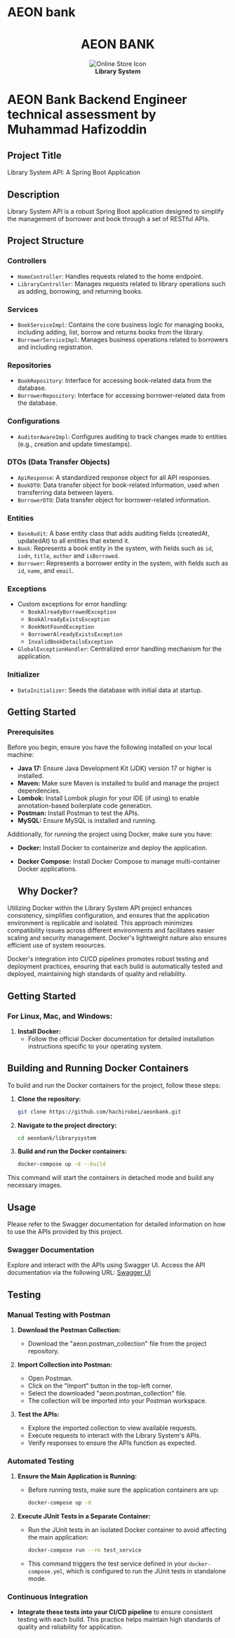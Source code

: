 # AEON bank

<div align="center">
  <h1>AEON BANK</h1>
  <p><img src="https://img.icons8.com/fluency/96/000000/online-store.png" alt="Online Store Icon"/> <br /> <b>Library System</b></p>
</div>

# AEON Bank Backend Engineer technical assessment by Muhammad Hafizoddin

## Project Title
Library System API: A Spring Boot Application 

## Description
Library System API is a robust Spring Boot application designed to simplify the management of borrower and book through a set of RESTful APIs.

## Project Structure

### **Controllers**
- `HomeController`: Handles requests related to the home endpoint.
- `LibraryController`: Manages requests related to library operations such as adding, borrowing, and returning books.

### **Services**
- `BookServiceImpl`: Contains the core business logic for managing books, including adding, list, borrow and returns books from the library.
- `BorrowerServiceImpl`: Manages business operations related to borrowers and including registration.

### **Repositories**
- `BookRepository`: Interface for accessing book-related data from the database.
- `BorrowerRepository`: Interface for accessing borrower-related data from the database.

### **Configurations**
- `AuditorAwareImpl`: Configures auditing to track changes made to entities (e.g., creation and update timestamps).

### **DTOs (Data Transfer Objects)**
- `ApiResponse`: A standardized response object for all API responses.
- `BookDTO`: Data transfer object for book-related information, used when transferring data between layers.
- `BorrowerDTO`: Data transfer object for borrower-related information.

### **Entities**
- `BaseAudit`: A base entity class that adds auditing fields (createdAt, updatedAt) to all entities that extend it.
- `Book`: Represents a book entity in the system, with fields such as `id`, `isdn`, `title`, `author` and `isBorrowed`.
- `Borrower`: Represents a borrower entity in the system, with fields such as `id`, `name`, and `email`.

### **Exceptions**
- Custom exceptions for error handling:
  - `BookAlreadyBorrowedException`
  - `BookAlreadyExistsException`
  - `BookNotFoundException`
  - `BorrowerAlreadyExistsException`
  - `InvalidBookDetailsException`
- `GlobalExceptionHandler`: Centralized error handling mechanism for the application.

### **Initializer**
- `DataInitializer`: Seeds the database with initial data at startup.

## Getting Started

### Prerequisites
Before you begin, ensure you have the following installed on your local machine:
- **Java 17:** Ensure Java Development Kit (JDK) version 17 or higher is installed.
- **Maven:** Make sure Maven is installed to build and manage the project dependencies.
- **Lombok:** Install Lombok plugin for your IDE (if using) to enable annotation-based boilerplate code generation.
- **Postman:** Install Postman to test the APIs.
- **MySQL:** Ensure MySQL is installed and running.

Additionally, for running the project using Docker, make sure you have:
- **Docker:** Install Docker to containerize and deploy the application.
- **Docker Compose:** Install Docker Compose to manage multi-container Docker applications.

  ## Why Docker?

Utilizing Docker within the Library System API project enhances consistency, simplifies configuration, and ensures that the application environment is replicable and isolated. This approach minimizes compatibility issues across different environments and facilitates easier scaling and security management. Docker's lightweight nature also ensures efficient use of system resources.

Docker's integration into CI/CD pipelines promotes robust testing and deployment practices, ensuring that each build is automatically tested and deployed, maintaining high standards of quality and reliability.

## Getting Started

### For Linux, Mac, and Windows:

1. **Install Docker:**
   - Follow the official Docker documentation for detailed installation instructions specific to your operating system.

## Building and Running Docker Containers

To build and run the Docker containers for the project, follow these steps:

1. **Clone the repository:**
    ```bash
    git clone https://github.com/hachirobei/aeonbank.git
    ```

2. **Navigate to the project directory:**
    ```bash
    cd aeonbank/librarysystem
    ```

3. **Build and run the Docker containers:**
    ```bash
    docker-compose up -d --build
    ```

This command will start the containers in detached mode and build any necessary images.


## Usage

Please refer to the Swagger documentation for detailed information on how to use the APIs provided by this project.

### Swagger Documentation

Explore and interact with the APIs using Swagger UI. Access the API documentation via the following URL: [Swagger UI](http://localhost:8061/swagger-ui/index.html)

## Testing

### Manual Testing with Postman

1. **Download the Postman Collection:**
   - Download the "aeon.postman_collection" file from the project repository.

2. **Import Collection into Postman:**
   - Open Postman.
   - Click on the "Import" button in the top-left corner.
   - Select the downloaded "aeon.postman_collection" file.
   - The collection will be imported into your Postman workspace.

3. **Test the APIs:**
   - Explore the imported collection to view available requests.
   - Execute requests to interact with the Library System's APIs.
   - Verify responses to ensure the APIs function as expected.

### Automated Testing

1. **Ensure the Main Application is Running:**
   - Before running tests, make sure the application containers are up:
     ```bash
     docker-compose up -d
     ```

2. **Execute JUnit Tests in a Separate Container:**
   - Run the JUnit tests in an isolated Docker container to avoid affecting the main application:
     ```bash
     docker-compose run --rm test_service
     ```
   - This command triggers the test service defined in your `docker-compose.yml`, which is configured to run the JUnit tests in standalone mode.

### Continuous Integration

- **Integrate these tests into your CI/CD pipeline** to ensure consistent testing with each build. This practice helps maintain high standards of quality and reliability for application.
